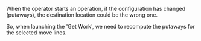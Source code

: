 When the operator starts an operation, if the configuration has changed (putaways), the 
destination location could be the wrong one.

So, when launching the 'Get Work', we need to recompute the putaways for the selected move lines.
